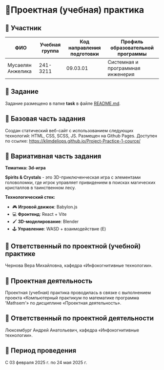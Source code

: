 # 👾Проектная (учебная) практика

## 💜 Участник

| ФИО | Учебная группа | Код направления подготовки | Профиль образовательной программы |
|-|-|-|-|
| Мусаелян Анжелика | 241-3211 | 09.03.01 | Cистемная и программная инженерия |


## 💜 Задание

Задание размещено в папке **task** в файле [README.md](task/README.md).

## 💠 Базовая часть задания

Создан статический веб-сайт с использованием следующих технологий: HTML, CSS, SCSS, JS.
Размещен на Github Pages. Доступен по ссылке:
https://klimdeliops.github.io/Project-Practice-1-cource/

## 💠 Вариативная часть задания

**Тематика: 3d-игра**

**Spirits & Crystals** - это 3D-приключенческая игра с элементами головоломки, где игрок управляет привидением в поисках магических кристаллов в таинственном лесу.

**Технологический стек:**
- 🎮 **Игровой движок**: Babylon.js
- 💻 **Фронтенд**: React + Vite
- 🖌️ **3D-моделирование**: Blender
- 🕹️ **Управление**: WASD + взаимодействие (E)

## 💙 Ответственный по проектной (учебной) практике

Чернова Вера Михайловна, кафедра «Инфокогнитивные технологии».

## 💜 Проектная деятельность

Проектная (учебная) практика проводилась в связке с выполнением проекта «Компьютерный практикум по математике программа 'Mathsem'» по дисциплине «Проектная деятельность».

## 💙 Ответственный по проектной деятельности

Люксембург Андрей Анатольевич, кафедра «Инфокогнитивные технологии».

## 📆 Период проведения

С 03 февраля 2025 г. по 24 мая 2025 г.

